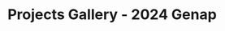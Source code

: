 ---
layout: gallery
course_id: "2024-genap"
title: "Projects Gallery - 2024 Genap"
description: "The gallery of student projects from the 2024 Genap semester."
semester: "2024 Genap"
last_updated: "Jan 2, 2024"
permalink: /past-courses/2024-genap/gallery
--- 